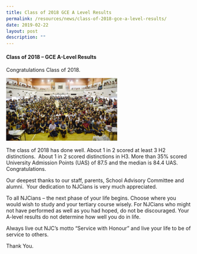 ```yaml
---
title: Class of 2018 GCE A Level Results
permalink: /resources/news/class-of-2018-gce-a-level-results/
date: 2019-02-22
layout: post
description: ""
---
```

#### Class of 2018 – GCE A-Level Results

Congratulations Class of 2018.

<img src="/images/news8.png" 
     style="width:60%">
		 
The class of 2018 has done well. About 1 in 2 scored at least 3 H2 distinctions.  About 1 in 2 scored distinctions in H3. More than 35% scored University Admission Points (UAS) of 87.5 and the median is 84.4 UAS.  Congratulations.

Our deepest thanks to our staff, parents, School Advisory Committee and alumni.  Your dedication to NJCians is very much appreciated.

To all NJCians – the next phase of your life begins. Choose where you would wish to study and your tertiary course wisely. For NJCians who might not have performed as well as you had hoped, do not be discouraged. Your A-level results do not determine how well you do in life.

Always live out NJC’s motto “Service with Honour” and live your life to be of service to others.

Thank You.